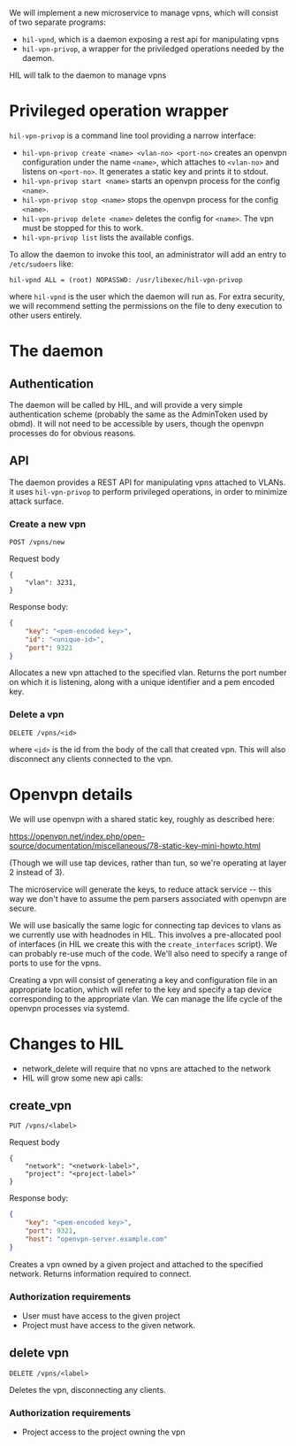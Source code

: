 We will implement a new microservice to manage vpns, which will consist
of two separate programs:

* `hil-vpnd`, which is a daemon exposing a rest api for manipulating
  vpns
* `hil-vpn-privop`, a wrapper for the priviledged operations needed by
   the daemon.

HIL will talk to the daemon to manage vpns

# Privileged operation wrapper

`hil-vpn-privop` is a command line tool providing a narrow interface:

* `hil-vpn-privop create <name> <vlan-no> <port-no>` creates an openvpn
  configuration under the name `<name>`, which attaches to `<vlan-no>`
  and listens on `<port-no>`. It generates a static key and prints it
  to stdout.
* `hil-vpn-privop start <name>` starts an openvpn process for the config
  `<name>`.
* `hil-vpn-privop stop <name>` stops the openvpn process for the config
  `<name>`.
* `hil-vpn-privop delete <name>` deletes the config for `<name>`. The
  vpn must be stopped for this to work.
* `hil-vpn-privop list` lists the available configs.

To allow the daemon to invoke this tool, an administrator will add an
entry to `/etc/sudoers` like:

```
hil-vpnd ALL = (root) NOPASSWD: /usr/libexec/hil-vpn-privop
```

where `hil-vpnd` is the user which the daemon will run as. For extra
security, we will recommend setting the permissions on the file to deny
execution to other users entirely.

# The daemon

## Authentication

The daemon will be called by HIL, and will provide a very simple
authentication scheme (probably the same as the AdminToken used by
obmd). It will not need to be accessible by users, though the openvpn
processes do for obvious reasons.

## API

The daemon provides a REST API for manipulating vpns attached to VLANs.
it uses `hil-vpn-privop` to perform privileged operations, in order to
minimize attack surface.

### Create a new vpn

`POST /vpns/new`

Request body

```
{
    "vlan": 3231,
}
```

Response body:

```json
{
    "key": "<pem-encoded key>",
    "id": "<unique-id>",
    "port": 9321
}
```

Allocates a new vpn attached to the specified vlan. Returns the port
number on which it is listening, along with a unique identifier and
a pem encoded key.

### Delete a vpn

`DELETE /vpns/<id>`

where `<id>` is the id from the body of the call that created vpn. This
will also disconnect any clients connected to the vpn.

# Openvpn details

We will use openvpn with a shared static key, roughly as described here:

<https://openvpn.net/index.php/open-source/documentation/miscellaneous/78-static-key-mini-howto.html>

(Though we will use tap devices, rather than tun, so we're operating at
layer 2 instead of 3).

The microservice will generate the keys, to reduce attack service --
this way we don't have to assume the pem parsers associated with openvpn
are secure.

We will use basically the same logic for connecting tap devices to vlans
as we currently use with headnodes in HIL. This involves a pre-allocated
pool of interfaces (in HIL we create this with the `create_interfaces`
script). We can probably re-use much of the code.  We'll also need to
specify a range of ports to use for the vpns.

Creating a vpn will consist of generating a key and configuration file
in an appropriate location, which will refer to the key and specify a
tap device corresponding to the appropriate vlan. We can manage the
life cycle of the openvpn processes via systemd.

# Changes to HIL

* network_delete will require that no vpns are attached to the network
* HIL will grow some new api calls:

## create_vpn

`PUT /vpns/<label>`

Request body

```
{
    "network": "<network-label>",
    "project": "<project-label>"
}
```

Response body:

```json
{
    "key": "<pem-encoded key>",
    "port": 9321,
    "host": "openvpn-server.example.com"
}
```

Creates a vpn owned by a given project and attached to the specified
network. Returns information required to connect.

### Authorization requirements

* User must have access to the given project
* Project must have access to the given network.

## delete vpn

`DELETE /vpns/<label>`

Deletes the vpn, disconnecting any clients.

### Authorization requirements

* Project access to the project owning the vpn
